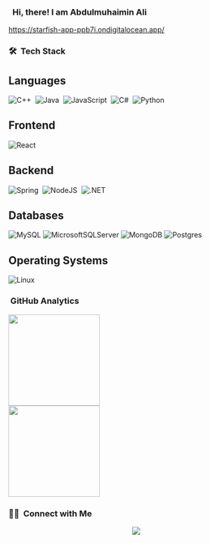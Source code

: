 ### &nbsp; Hi, there! I am Abdulmuhaimin Ali

<!-- 💡 &nbsp;New Grad - Actively Looking for an opportunity as a software developer.\ -->
<!-- ✉️ &nbsp;You can shoot me an email at abdulali115h@gmail.com! I'll try to respond as soon as I can. -->
<!-- 📄 &nbsp;Please have a look at my [Online Résumé](http://starfish-app-ppb7i.ondigitalocean.app/) for more details about me. I'm open to feedback and suggestions! -->
https://starfish-app-ppb7i.ondigitalocean.app/
### 🛠 &nbsp;Tech Stack

## Languages
![C++](https://img.shields.io/badge/C++-blue.svg?style=for-the-badge&logo=c%2B%2B)&nbsp;
![Java](https://img.shields.io/badge/java-%23ED8B00.svg?&style=for-the-badge&logo=java&logoColor=white)&nbsp;
![JavaScript](https://img.shields.io/badge/javascript-%23ED8B00.svg?&style=for-the-badge&logo=javascript&logoColor=white)&nbsp;
![C#](https://img.shields.io/badge/c%23%20-%23239120.svg?&style=for-the-badge&logo=c-sharp&logoColor=white)&nbsp;
![Python](https://img.shields.io/badge/python%20-%2314354C.svg?&style=for-the-badge&logo=python&logoColor=white)&nbsp;

## Frontend
![React](https://img.shields.io/badge/react%20-%2320232a.svg?&style=for-the-badge&logo=react&logoColor=%2361DAFB)


## Backend
![Spring](https://img.shields.io/badge/spring%20-%2343853D.svg?&style=for-the-badge&logo=spring&logoColor=white)&nbsp;
![NodeJS](https://img.shields.io/badge/node.js%20-%2343853D.svg?&style=for-the-badge&logo=node.js&logoColor=white)&nbsp;
![.NET](https://img.shields.io/badge/.net%20-%2343853D.svg?&style=for-the-badge&logo=.net&logoColor=white)&nbsp;

## Databases
![MySQL](https://img.shields.io/badge/mysql-%2333f.svg?style=for-the-badge&logo=mysql&logoColor=white)
![MicrosoftSQLServer](https://img.shields.io/badge/Microsoft%20SQL%20Sever-CC2927?style=for-the-badge&logo=microsoft%20sql%20server&logoColor=white)
![MongoDB](https://img.shields.io/badge/MongoDB-%234ea94b.svg?style=for-the-badge&logo=mongodb&logoColor=white)
![Postgres](https://img.shields.io/badge/postgres-%23316192.svg?style=for-the-badge&logo=postgresql&logoColor=white)

## Operating Systems
![Linux](https://img.shields.io/badge/-Linux-black?style=for-the-badge&logo=linux)


### &nbsp;GitHub Analytics
<p align="left">
<a href="https://github.com/Abdulmuhaimin-Ali">
      <img height="180em" src="https://github-readme-stats-eight-theta.vercel.app/api/top-langs/?username=Abdulmuhaimin-Ali&layout=compact&langs_count=8&theme=algolia"/>

</a>
<br>
<a href="https://github.com/Abdulmuhaimin-Ali">
  <img height="180em" src="https://github-readme-stats-eight-theta.vercel.app/api?username=Abdulmuhaimin-Ali&show_icons=true&theme=algolia&include_all_commits=true&count_private=true"/>
</a>
</p>

### 🤝🏻 &nbsp;Connect with Me

<p align="center">
<a href="https://www.linkedin.com/in/abdulmuhaimin-ali/"><img src="https://img.shields.io/badge/-Abdulmuhaimin Ali-0077B5?style=for-the-badge&logo=Linkedin&logoColor=white"/></a>
</p>
